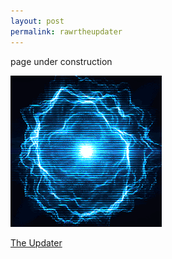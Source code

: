 ```yaml
---
layout: post
permalink: rawrtheupdater
---
```


page under construction

<a href="{{ page.url }}"> ![image](/img/flowenergy.gif) </a> <!-- {:class="img-responsive"} -->

[The Updater]( )
